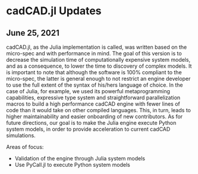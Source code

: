 # cadCAD.jl Updates

## June 25, 2021

cadCAD.jl, as the Julia implementation is called, was written based on the micro-spec and with performance in mind. 
The goal of this version is to decrease the simulation time of computationally expensive system models, and as a consequence, 
to lower the time to discovery of complex models. It is important to note that although the software is 100% compliant to the micro-spec, 
the latter is general enough to not restrict an engine developer to use the full extent of the syntax of his/hers language of choice. 
In the case of Julia, for example, we used its powerful metaprogramming capabilities, expressive type system and straightforward parallelization 
macros to build a high performance cadCAD engine with fewer lines of code than it would take on other compiled languages. This, in turn, leads to 
higher maintainability and easier onboarding of new contributors. As for future directions, our goal is to make the Julia engine execute Python 
system models, in order to provide acceleration to current cadCAD simulations.

Areas of focus:
- Validation of the engine through Julia system models
- Use PyCall.jl to execute Python system models
